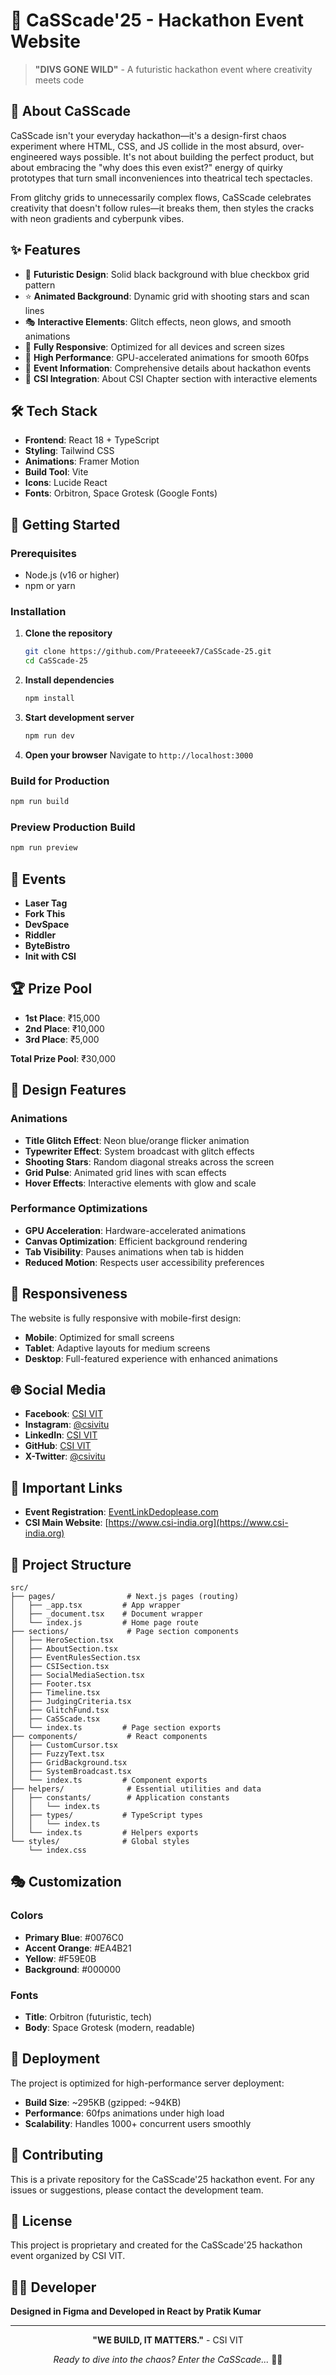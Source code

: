# 🚀 CaSScade'25 - Hackathon Event Website

> **"DIVS GONE WILD"** - A futuristic hackathon event where creativity meets code

## 🌟 About CaSScade

CaSScade isn't your everyday hackathon—it's a design-first chaos experiment where HTML, CSS, and JS collide in the most absurd, over-engineered ways possible. It's not about building the perfect product, but about embracing the "why does this even exist?" energy of quirky prototypes that turn small inconveniences into theatrical tech spectacles.

From glitchy grids to unnecessarily complex flows, CaSScade celebrates creativity that doesn't follow rules—it breaks them, then styles the cracks with neon gradients and cyberpunk vibes.

## ✨ Features

- 🎨 **Futuristic Design**: Solid black background with blue checkbox grid pattern
- ⭐ **Animated Background**: Dynamic grid with shooting stars and scan lines
- 🎭 **Interactive Elements**: Glitch effects, neon glows, and smooth animations
- 📱 **Fully Responsive**: Optimized for all devices and screen sizes
- 🚀 **High Performance**: GPU-accelerated animations for smooth 60fps
- 🎯 **Event Information**: Comprehensive details about hackathon events
- 🔗 **CSI Integration**: About CSI Chapter section with interactive elements

## 🛠️ Tech Stack

- **Frontend**: React 18 + TypeScript
- **Styling**: Tailwind CSS
- **Animations**: Framer Motion
- **Build Tool**: Vite
- **Icons**: Lucide React
- **Fonts**: Orbitron, Space Grotesk (Google Fonts)

## 🚀 Getting Started

### Prerequisites

- Node.js (v16 or higher)
- npm or yarn

### Installation

1. **Clone the repository**
   ```bash
   git clone https://github.com/Prateeeek7/CaSScade-25.git
   cd CaSScade-25
   ```

2. **Install dependencies**
   ```bash
   npm install
   ```

3. **Start development server**
   ```bash
   npm run dev
   ```

4. **Open your browser**
   Navigate to `http://localhost:3000`

### Build for Production

```bash
npm run build
```

### Preview Production Build

```bash
npm run preview
```

## 🎯 Events

- **Laser Tag**
- **Fork This**
- **DevSpace**
- **Riddler**
- **ByteBistro**
- **Init with CSI**

## 🏆 Prize Pool

- **1st Place**: ₹15,000
- **2nd Place**: ₹10,000
- **3rd Place**: ₹5,000

**Total Prize Pool**: ₹30,000

## 🎨 Design Features

### Animations
- **Title Glitch Effect**: Neon blue/orange flicker animation
- **Typewriter Effect**: System broadcast with glitch effects
- **Shooting Stars**: Random diagonal streaks across the screen
- **Grid Pulse**: Animated grid lines with scan effects
- **Hover Effects**: Interactive elements with glow and scale

### Performance Optimizations
- **GPU Acceleration**: Hardware-accelerated animations
- **Canvas Optimization**: Efficient background rendering
- **Tab Visibility**: Pauses animations when tab is hidden
- **Reduced Motion**: Respects user accessibility preferences

## 📱 Responsiveness

The website is fully responsive with mobile-first design:
- **Mobile**: Optimized for small screens
- **Tablet**: Adaptive layouts for medium screens
- **Desktop**: Full-featured experience with enhanced animations

## 🌐 Social Media

- **Facebook**: [CSI VIT](https://facebook.com/csivitu)
- **Instagram**: [@csivitu](https://instagram.com/csivitu)
- **LinkedIn**: [CSI VIT](https://linkedin.com/company/csivitu)
- **GitHub**: [CSI VIT](https://github.com/csivitu)
- **X-Twitter**: [@csivitu](https://x.com/csivitu)

## 🔗 Important Links

- **Event Registration**: [EventLinkDedoplease.com](https://EventLinkDedoplease.com)
- **CSI Main Website**: [https://www.csi-india.org](https://www.csi-india.org)

## 📁 Project Structure

```
src/
├── pages/                # Next.js pages (routing)
│   ├── _app.tsx         # App wrapper
│   ├── _document.tsx    # Document wrapper
│   └── index.js         # Home page route
├── sections/             # Page section components
│   ├── HeroSection.tsx
│   ├── AboutSection.tsx
│   ├── EventRulesSection.tsx
│   ├── CSISection.tsx
│   ├── SocialMediaSection.tsx
│   ├── Footer.tsx
│   ├── Timeline.tsx
│   ├── JudgingCriteria.tsx
│   ├── GlitchFund.tsx
│   ├── CaSScade.tsx
│   └── index.ts         # Page section exports
├── components/           # React components
│   ├── CustomCursor.tsx
│   ├── FuzzyText.tsx
│   ├── GridBackground.tsx
│   ├── SystemBroadcast.tsx
│   └── index.ts         # Component exports
├── helpers/              # Essential utilities and data
│   ├── constants/        # Application constants
│   │   └── index.ts
│   ├── types/           # TypeScript types
│   │   └── index.ts
│   └── index.ts         # Helpers exports
└── styles/              # Global styles
    └── index.css
```


## 🎭 Customization

### Colors
- **Primary Blue**: #0076C0
- **Accent Orange**: #EA4B21
- **Yellow**: #F59E0B
- **Background**: #000000

### Fonts
- **Title**: Orbitron (futuristic, tech)
- **Body**: Space Grotesk (modern, readable)

## 🚀 Deployment

The project is optimized for high-performance server deployment:
- **Build Size**: ~295KB (gzipped: ~94KB)
- **Performance**: 60fps animations under high load
- **Scalability**: Handles 1000+ concurrent users smoothly

## 🤝 Contributing

This is a private repository for the CaSScade'25 hackathon event. For any issues or suggestions, please contact the development team.

## 📄 License

This project is proprietary and created for the CaSScade'25 hackathon event organized by CSI VIT.

## 👨‍💻 Developer

**Designed in Figma and Developed in React by Pratik Kumar**

---

<div align="center">

**"WE BUILD, IT MATTERS."** - CSI VIT

*Ready to dive into the chaos? Enter the CaSScade...* 🚀✨

</div>
